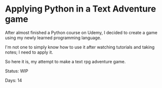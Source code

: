 # Applying Python in a Text Adventure game
After almost finished a Python course on Udemy, I decided to create a game using my newly learned programming language.

I'm not one to simply know how to use it after watching tutorials and taking notes; I need to apply it.

So here it is, my attempt to make a text rpg adventure game.

Status: WIP

Days: 14
